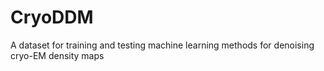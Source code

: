 # CryoDDM
A dataset for training and testing machine learning methods for denoising cryo-EM density maps

